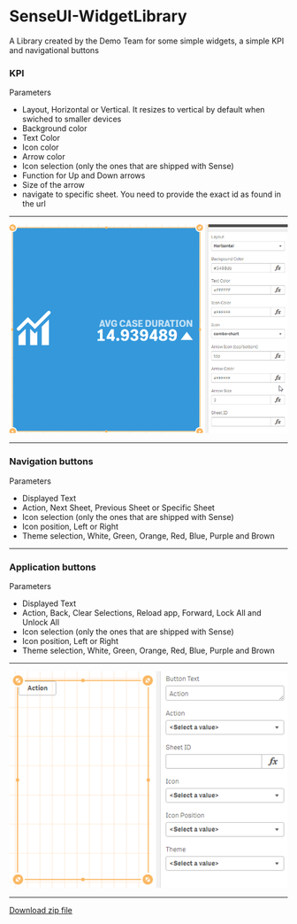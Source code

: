 # SenseUI-WidgetLibrary
A Library created by the Demo Team for some simple widgets, a simple KPI and navigational buttons 

### KPI
Parameters
- Layout, Horizontal or Vertical. It resizes to vertical by default when swiched to smaller devices
- Background color
- Text Color
- Icon color
- Arrow color
- Icon selection (only the ones that are shipped with Sense)
- Function for Up and Down arrows
- Size of the arrow
- navigate to specific sheet. You need to provide the exact id as found in the url

---

![SenseUI - Widget - KPI](/kpi.png?raw=true "SenseUI Widget - KPI")

---

### Navigation buttons
Parameters
- Displayed Text
- Action, Next Sheet, Previous Sheet or Specific Sheet
- Icon selection (only the ones that are shipped with Sense)
- Icon position, Left or Right
- Theme selection, White, Green, Orange, Red, Blue, Purple and Brown

---

### Application buttons
Parameters
- Displayed Text
- Action, Back, Clear Selections, Reload app, Forward, Lock All and Unlock All
- Icon selection (only the ones that are shipped with Sense)
- Icon position, Left or Right
- Theme selection, White, Green, Orange, Red, Blue, Purple and Brown

---

![SenseUI - Widget - KPI](/navigationButton.png?raw=true "SenseUI Widget - navigation Buttons")

---

[Download zip file](https://github.com/yianni-ververis/SenseUI-WidgetLibrary/archive/master.zip)

